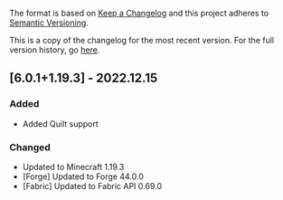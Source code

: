 The format is based on [Keep a Changelog](http://keepachangelog.com/en/1.0.0/) and this project adheres to [Semantic Versioning](http://semver.org/spec/v2.0.0.html).

This is a copy of the changelog for the most recent version. For the full version history, go [here](https://github.com/illusivesoulworks/cakechomps/blob/1.19.x/CHANGELOG.md).

## [6.0.1+1.19.3] - 2022.12.15
### Added
- Added Quilt support
### Changed
- Updated to Minecraft 1.19.3
- [Forge] Updated to Forge 44.0.0
- [Fabric] Updated to Fabric API 0.69.0
